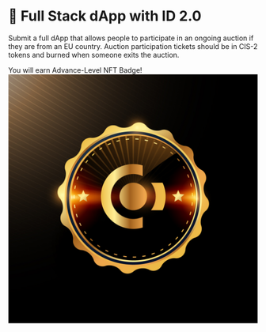 # 💪 Full Stack dApp with ID 2.0

Submit a full dApp that allows people to participate in an ongoing auction if they are from an EU country. Auction participation tickets should be in CIS-2 tokens and burned when someone exits the auction.&#x20;

You will earn Advance-Level NFT Badge! ![](../.gitbook/assets/gold@4x-100.jpg)
